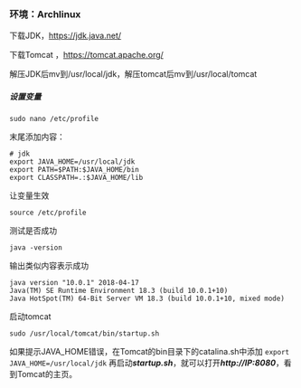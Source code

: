 ### 环境：Archlinux

下载JDK，https://jdk.java.net/

下载Tomcat ，https://tomcat.apache.org/

解压JDK后mv到/usr/local/jdk，解压tomcat后mv到/usr/local/tomcat

##### 设置变量
```
sudo nano /etc/profile
```
末尾添加内容：
```
# jdk
export JAVA_HOME=/usr/local/jdk
export PATH=$PATH:$JAVA_HOME/bin
export CLASSPATH=.:$JAVA_HOME/lib
```
让变量生效
```
source /etc/profile
```
测试是否成功
```
java -version
```
输出类似内容表示成功
```
java version "10.0.1" 2018-04-17
Java(TM) SE Runtime Environment 18.3 (build 10.0.1+10)
Java HotSpot(TM) 64-Bit Server VM 18.3 (build 10.0.1+10, mixed mode)
```
启动tomcat
```
sudo /usr/local/tomcat/bin/startup.sh
```
如果提示JAVA_HOME错误，在Tomcat的bin目录下的catalina.sh中添加
```export JAVA_HOME=/usr/local/jdk```
再启动***startup.sh***，就可以打开***http://IP:8080***，看到Tomcat的主页。
